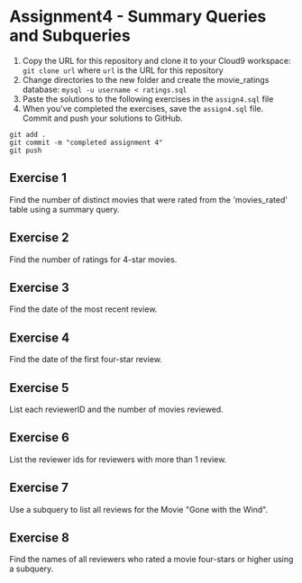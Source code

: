 # Assignment4 - Summary Queries and Subqueries


1. Copy the URL for this repository and clone it to your Cloud9 workspace: `git clone url`  where `url` is the URL for this repository
2. Change directories to the new folder and create the movie_ratings database: `mysql -u username < ratings.sql`
3. Paste the solutions to the following exercises in the `assign4.sql` file
4.  When you've completed the exercises, save the `assign4.sql` file.  Commit and push your solutions to GitHub.

```
git add .
git commit -m "completed assignment 4"
git push
```


## Exercise 1
Find the number of distinct movies that were rated from the 'movies_rated' table using a summary query.

## Exercise 2
Find the number of ratings for 4-star movies.

## Exercise 3
Find the date of the most recent review.

## Exercise 4
Find the date of the first four-star review.

## Exercise 5
List each reviewerID and the number of movies reviewed.

## Exercise 6
List the reviewer ids for reviewers with more than 1 review.

## Exercise 7
Use a subquery to list all reviews for the Movie "Gone with the Wind".

## Exercise 8
Find the names of all reviewers who rated a movie four-stars or higher using a subquery.
